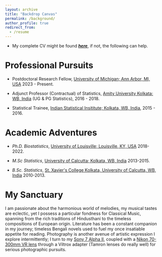 ```yaml
---
layout: archive
title: "Backdrop Canvas"
permalink: /background/
author_profile: true
redirect_from:
  - /resume
---
```



* My complete CV might be found [_**here**_](https://drive.google.com/file/d/1BY8fQ_fHV3LiY4feqpGjgf3NPihJ-GQK/view?usp=sharing), if not, the following can help.

# Professional Pursuits

* Postdoctoral Research Fellow, <span style ="color:blue">[University of Michigan; Ann Arbor, MI, USA](https://umich.edu/)</span> 2023 - Present.

* Adjunct Professor (Contractual) of Statistics, <span style ="color:blue">[Amity University Kolkata; WB, India](https://www.amity.edu/kolkata/)</span> (UG & PG Statistics), 2016 - 2018.

* Statistical Trainee, <span style ="color:blue">[Indian Statistical Insititute; Kolkata, WB, India](https://www.isical.ac.in/)</span>, 2015 - 2016.




# Academic Adventures
<!---* I attended <span style ="color:blue">[The Hindu School](https://en.wikipedia.org/wiki/Hindu_School,_Kolkata)</span> in the very heart of <span style ="color:blue">[The College Street](https://en.wikipedia.org/wiki/College_Street_(Kolkata))</span> for 12 years of my school life (1998-2010). --->
* _Ph.D._ _Biostatistics_, <span style ="color:blue">[University of Louisville; Louisville, KY, USA](https://louisville.edu/)</span> 2018-2022.

* _M.Sc_ _Statistics_, <span style ="color:blue">[University of Calcutta; Kolkata, WB, India](https://www.caluniv.ac.in/academic/Statistics.html)</span> 2013-2015. 

* _B.Sc._ _Statistics_, <span style ="color:blue">[St. Xavier's College Kolkata, University of Calcutta, WB, India](http://www.sxccal.edu/)</span> 2010-2013. 



<!---* 
# Tech Proficiencies

* Languages: R, C++, Rcpp, Bash, Stan, Julia, Python with Jupyter Notebook
* HPC: SLURM, TORQUE
* Softwares: MATLAB, SAS, MINITAB, SPSS
--->

# My Sanctuary

I am passionate about the harmonious world of melodies, my musical tastes are eclectic, yet I possess a particular fondness for Classical Music, spanning from the rich traditions of Hindusthani to the timeless compositions of European origin. Literature has been a constant companion in my journey; timeless Bengali novels used to fuel my once insatiable appetite for reading. Photography is another avenue of artistic expression I explore intermittently; I turn to my <span style ="color:red">[Sony 7 Alpha II](https://en.wikipedia.org/wiki/Sony_%CE%B17)</span>, coupled with a <span style ="color:red">[Nikon 70-300mm VR lens](https://downloadcenter.nikonimglib.com/en/products/287/AF-S_VR_Zoom-Nikkor_70-300mm_f_45-56G_IF-ED.html)</span> through a Viltrox adapter (Tamron lenses do really well) for serious photographic pursuits. 


